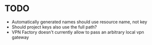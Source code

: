 # TODO

- Automatically generated names should use resource name, not key
- Should project keys also use the full path?
- VPN Factory doesn't currently allow to pass an arbitrary local vpn gateway
